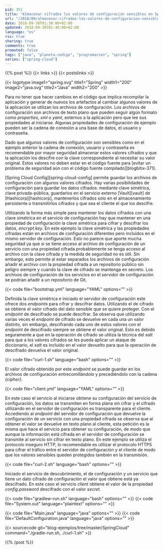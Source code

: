 ```yaml
---
pid: 351
title: "Almacenar cifrados los valores de configuración sensibles en Spring Cloud Config"
url: "/2018/09/almacenar-cifrados-los-valores-de-configuracion-sensibles-en-spring-cloud-config/"
date: 2018-09-30T01:30:00+02:00
updated: 2018-09-30T01:40:00+02:00
language: "es"
rss: true
sharing: true
comments: true
promoted: false
tags: ["java", "planeta-codigo", "programacion", "spring"]
series: ["spring-cloud"]
---
```


{{% post %}}
{{< links >}}
{{< postslinks >}}

{{< logotype image1="spring.svg" title1="Spring" width1="200" image2="java.svg" title2="Java" width2="200" >}}

Para no tener que hacer cambios en el código que implica recompilar la aplicación y generar de nuevos los artefactos al cambiar algunos valores de la aplicación se utilizan los archivos de configuración. Los archivos de configuración son archivos de texto plano que pueden seguir algún formato como _properties_, _xml_ o _yaml_, externos a la aplicación pero que lee sus propiedades al iniciarse. Algunas propiedades de configuración de ejemplo pueden ser la cadena de conexión a una base de datos, el usuario y contraseña.

Dado que algunos valores de configuración son sensibles como en el ejemplo anterior la cadena de conexión, usuario y contraseña es recomendable por mayor seguridad almacenar estos valores cifrados y que la aplicación los descifre con la clave correspondiente al necesitar su valor original. Estos valores no deben estar en el código fuente para [evitar un problema de seguridad aún con el código fuente compilado][blogbitix-371].

[Spring Cloud Config][spring-cloud-config] permite guardar los archivos de configuración con algunos valores cifrados. Hay varias posibilidades de configuración para guardar los datos cifrados: mediante clave simétrica, clave privada-pública, guardarlos en el servicio externo [Vault][vault] de [Hashicorp][hashicorp], mantenerlos cifrados solo en el almacenamiento persistente o transmitirlos cifrados y que sea el cliente el que los descifre.

Utilizando la forma más simple para mantener los datos cifrados con una clave simétrica en el servicio de configuración hay que mantener en una propiedad de configuración la clave simétrica para cifrar y descifrar los datos, _encrypt.key_. En este ejemplo la clave simétrica y las propiedades cifradas están en archivos de configuración diferentes pero incluidos en el mismo servidor de configuración. Esto no parece que aporte mucha seguridad ya que si se tiene acceso al archivo de configuración de un servicio con una propiedad cifrada probablemente se tenga acceso al archivo con la clave cifrada y la medida de seguridad no es útil. Sin embargo, esto permite al estar separados los archivos de configuración añadir el archivo con la propiedad cifrada a un repositorio público sin peligro siempre y cuando la clave de cifrado se mantenga en secreto. Los archivos de configuración de los servicios en el servidor de configuración se podrían añadir a un repositorio de Git.

{{< code file="bootstrap.yml" language="YAML" options="" >}}

Definida la clave simétrica e iniciado el servidor de configuración este ofrece dos _endpoints_ para cifrar y descifrar datos. Utilizando el de cifrado se obtiene el valor cifrado del dato sensible que se quiere proteger. Con el _endpoint_ de descifrado se puede descifrar. Se observa que utilizando varias veces el _endpoint_ de cifrado se devuelve en cada una un valor distinto, sin embargo, descifrando cada uno de estos valores con el _endpoint_ de descifrado siempre se obtiene el valor original. Esto es debido seguramente a que en la operación de cifrado se utiliza la técnica del _salt_ para que a los valores cifrados se les pueda aplicar un ataque de diccionario, el _salt_ es incluido en el valor devuelto para que la operación de descifrado devuelva el valor original.

{{< code file="curl-1.sh" language="bash" options="" >}}

El valor cifrado obtenido por este _endpoint_ se puede guardar en los archivos de configuración entrecomillándolo y precediéndolo con la cadena _{cipher}_.

{{< code file="client.yml" language="YAML" options="" >}}

En este caso el servicio al iniciarse obtiene su configuración del servicio de configuración, los datos se transmiten en forma plana sin cifrar y el cifrado utilizando en el servidor de configuración es transparente para el cliente. Accediendo al _endpoint_ del servidor de configuración que devuelve la configuración de un servicio con una propiedad cifrada se observa que al obtener el valor se devuelve en texto plano al cliente, esta petición es la misma que hace el servicio para obtener su configuración, de modo que aunque la información está cifrada en el servidor de configuración se transmite al servicio sin cifrar en texto plano. En este ejemplo se utiliza el protocolo inseguro HTTP, lo recomendable es utilizar el protocolo HTTPS para cifrar el tráfico entre el servidor de configuración y el cliente de modo que los valores sensibles queden protegidos también en la transmisión. 

{{< code file="curl-2.sh" language="bash" options="" >}}

Iniciado el servicio de descubrimiento, el de configuración y un servicio que tiene un dato cifrado de configuración el valor que obtiene está ya descifrado. En este caso el servicio _client_ obtiene el valor de la propiedad _config.password_ descifrado con el valor _secret_.

{{< code file="gradlew-run.sh" language="bash" options="" >}}
{{< code file="System.out" language="plaintext" options="" >}}

{{< code file="Main.java" language="java" options="" >}}
{{< code file="DefaultConfiguration.java" language="java" options="" >}}

{{< sourcecode git="blog-ejemplos/tree/master/SpringCloud" command="./gradle-run.sh, ./curl-1.sh" >}}

{{% /post %}}
